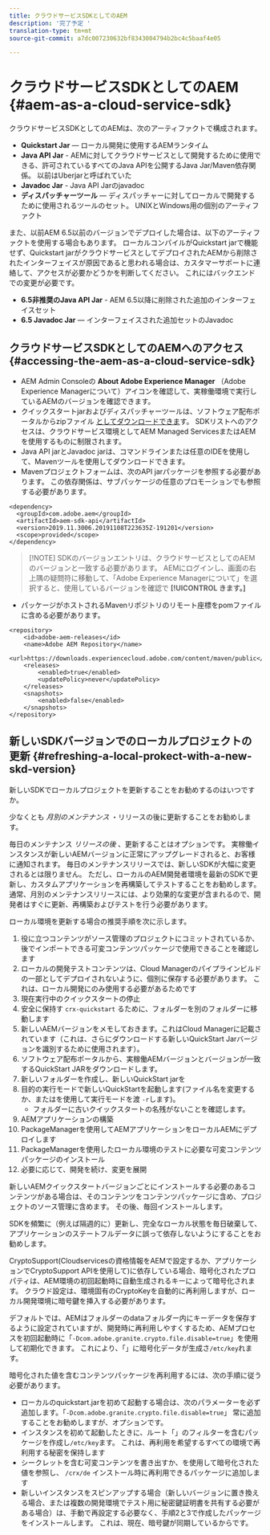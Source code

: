 ```yaml
---
title: クラウドサービスSDKとしてのAEM
description: '完了予定 '
translation-type: tm+mt
source-git-commit: a7dc007230632bf8343004794b2bc4c5baaf4e05

---
```



# クラウドサービスSDKとしてのAEM {#aem-as-a-cloud-service-sdk}

クラウドサービスSDKとしてのAEMは、次のアーティファクトで構成されます。

* **Quickstart Jar** — ローカル開発に使用するAEMランタイム
* **Java API Jar** - AEMに対してクラウドサービスとして開発するために使用できる、許可されているすべてのJava APIを公開するJava Jar/Maven依存関係。 以前はUberjarと呼ばれていた
* **Javadoc Jar** - Java API Jarのjavadoc
* **ディスパッチャーツール** — ディスパッチャーに対してローカルで開発するために使用されるツールのセット。 UNIXとWindows用の個別のアーティファクト

また、以前AEM 6.5以前のバージョンでデプロイした場合は、以下のアーティファクトを使用する場合もあります。 ローカルコンパイルがQuickstart jarで機能せず、Quickstart jarがクラウドサービスとしてデプロイされたAEMから削除されたインターフェイスが原因であると思われる場合は、カスタマーサポートに連絡して、アクセスが必要かどうかを判断してください。 これにはバックエンドでの変更が必要です。

* **6.5非推奨のJava API Jar** - AEM 6.5以降に削除された追加のインターフェイスセット
* **6.5 Javadoc Jar** — インターフェイスされた追加セットのJavadoc

## クラウドサービスSDKとしてのAEMへのアクセス {#accessing-the-aem-as-a-cloud-service-sdk}

* AEM Admin Consoleの **About Adobe Experience Manager** （Adobe Experience Managerについて）アイコンを確認して、実稼働環境で実行しているAEMのバージョンを確認できます。
* クイックスタートjarおよびディスパッチャーツールは、ソフトウェア配布ポータルからzipファイル [としてダウンロードできま](https://downloads.experiencecloud.adobe.com/content/software-distribution/en/aemcloud.html)す。 SDKリストへのアクセスは、クラウドサービス環境としてAEM Managed ServicesまたはAEMを使用するものに制限されます。
* Java API jarとJavadoc jarは、コマンドラインまたは任意のIDEを使用して、Mavenツールを使用してダウンロードできます。
* Mavenプロジェクトフォームは、次のAPI jarパッケージを参照する必要があります。 この依存関係は、サブパッケージの任意のプロモーションでも参照する必要があります。

```
<dependency>
  <groupId>com.adobe.aem</groupId>
  <artifactId>aem-sdk-api</artifactId>
  <version>2019.11.3006.20191108T223635Z-191201</version> 
  <scope>provided</scope>
</dependency>
```

> [!NOTE] SDKのバージョンエントリは、クラウドサービスとしてのAEMのバージョンと一致する必要があります。 AEMにログインし、画面の右上隅の疑問符に移動して、「Adobe Experience Managerについて」を選択すると、使用しているバージョンを確認で **[!UICONTROL きます。]**

* パッケージがホストされるMavenリポジトリのリモート座標をpomファイルに含める必要があります。

```
<repository>
    <id>adobe-aem-releases</id>
    <name>Adobe AEM Repository</name>
    <url>https://downloads.experiencecloud.adobe.com/content/maven/public</url>
    <releases>
        <enabled>true</enabled>
        <updatePolicy>never</updatePolicy>
    </releases>
    <snapshots>
        <enabled>false</enabled>
    </snapshots>
</repository>
```

## 新しいSDKバージョンでのローカルプロジェクトの更新 {#refreshing-a-local-prokect-with-a-new-skd-version}

新しいSDKでローカルプロジェクトを更新することをお勧めするのはいつですか。

少なくとも *月別のメンテナンス* ・リリースの後に更新することをお勧めします。

毎日のメンテナンス *リリースの後* 、更新することはオプションです。 実稼働インスタンスが新しいAEMバージョンに正常にアップグレードされると、お客様に通知されます。 毎日のメンテナンスリリースでは、新しいSDKが大幅に変更されるとは限りません。 ただし、ローカルのAEM開発者環境を最新のSDKで更新し、カスタムアプリケーションを再構築してテストすることをお勧めします。 通常、月別のメンテナンスリリースには、より効果的な変更が含まれるので、開発者はすぐに更新、再構築およびテストを行う必要があります。

ローカル環境を更新する場合の推奨手順を次に示します。

1. 役に立つコンテンツがソース管理のプロジェクトにコミットされているか、後でインポートできる可変コンテンツパッケージで使用できることを確認します
1. ローカルの開発テストコンテンツは、Cloud Managerのパイプラインビルドの一部としてデプロイされないように、個別に保存する必要があります。 これは、ローカル開発にのみ使用する必要があるためです
1. 現在実行中のクイックスタートの停止
1. 安全に保持す `crx-quickstart` るために、フォルダーを別のフォルダーに移動します
1. 新しいAEMバージョンをメモしておきます。これはCloud Managerに記載されています（これは、さらにダウンロードする新しいQuickStart Jarバージョンを識別するために使用されます）。
1. ソフトウェア配布ポータルから、実稼働AEMバージョンとバージョンが一致するQuickStart JARをダウンロードします。
1. 新しいフォルダーを作成し、新しいQuickStart jarを
1. 目的の実行モードで新しいQuickStartを起動します(ファイル名を変更するか、またはを使用して実行モードを渡 `-r`します)。
   * フォルダーに古いクイックスタートの名残がないことを確認します。
1. AEMアプリケーションの構築
1. PackageManagerを使用してAEMアプリケーションをローカルAEMにデプロイします
1. PackageManagerを使用したローカル環境のテストに必要な可変コンテンツパッケージのインストール
1. 必要に応じて、開発を続け、変更を展開

新しいAEMクイックスタートバージョンごとにインストールする必要のあるコンテンツがある場合は、そのコンテンツをコンテンツパッケージに含め、プロジェクトのソース管理に含めます。 その後、毎回インストールします。

SDKを頻繁に（例えば隔週的に）更新し、完全なローカル状態を毎日破棄して、アプリケーションのステートフルデータに誤って依存しないようにすることをお勧めします。

CryptoSupport(Cloudservicesの資格情報をAEMで設定するか、アプリケーションでCryptoSupport APIを使用して[](https://helpx.adobe.com/experience-manager/6-5/sites/developing/using/reference-materials/javadoc/com/adobe/granite/crypto/CryptoSupport.html))に依存している場合、暗号化されたプロパティは、AEM環境の初回起動時に自動生成されるキーによって暗号化されます。 クラウド設定は、環境固有のCryptoKeyを自動的に再利用しますが、ローカル開発環境に暗号鍵を挿入する必要があります。

デフォルトでは、AEMはフォルダーのdataフォルダー内にキーデータを保存するように設定されていますが、開発時に再利用しやすくするため、AEMプロセスを初回起動時に「`-Dcom.adobe.granite.crypto.file.disable=true`」を使用して初期化できます。 これにより、「」に暗号化データが生成さ`/etc/key`れます。

暗号化された値を含むコンテンツパッケージを再利用するには、次の手順に従う必要があります。

* ローカルのquickstart.jarを初めて起動する場合は、次のパラメーターを必ず追加します。「`-Dcom.adobe.granite.crypto.file.disable=true`」 常に追加することをお勧めしますが、オプションです。
* インスタンスを初めて起動したときに、ルート「」のフィルターを含むパッケージを作成し`/etc/key`ます。 これは、再利用を希望するすべての環境で再利用する秘密を保持します
* シークレットを含む可変コンテンツを書き出すか、を使用して暗号化された値を参照し、 `/crx/de` インストール時に再利用できるパッケージに追加します
* 新しいインスタンスをスピンアップする場合（新しいバージョンに置き換える場合、または複数の開発環境でテスト用に秘密鍵証明書を共有する必要がある場合）は、手動で再設定する必要なく、手順2と3で作成したパッケージをインストールします。 これは、現在、暗号鍵が同期しているからです。